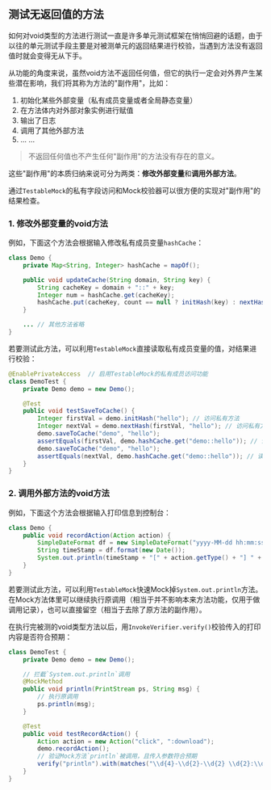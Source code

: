 测试无返回值的方法
---

如何对void类型的方法进行测试一直是许多单元测试框架在悄悄回避的话题，由于以往的单元测试手段主要是对被测单元的返回结果进行校验，当遇到方法没有返回值时就会变得无从下手。

从功能的角度来说，虽然void方法不返回任何值，但它的执行一定会对外界产生某些潜在影响，我们将其称为方法的"副作用"，比如：

1. 初始化某些外部变量（私有成员变量或者全局静态变量）
2. 在方法体内对外部对象实例进行赋值   
3. 输出了日志
4. 调用了其他外部方法
5. ... ...


> 不返回任何值也不产生任何"副作用"的方法没有存在的意义。

这些"副作用"的本质归纳来说可分为两类：**修改外部变量**和**调用外部方法**。

通过`TestableMock`的私有字段访问和Mock校验器可以很方便的实现对"副作用"的结果检查。

### 1. 修改外部变量的void方法

例如，下面这个方法会根据输入修改私有成员变量`hashCache`：

```java
class Demo {
    private Map<String, Integer> hashCache = mapOf();

    public void updateCache(String domain, String key) {
        String cacheKey = domain + "::" + key;
        Integer num = hashCache.get(cacheKey);
        hashCache.put(cacheKey, count == null ? initHash(key) : nextHash(num, key));
    }

    ... // 其他方法省略
}
```

若要测试此方法，可以利用`TestableMock`直接读取私有成员变量的值，对结果进行校验：

```java
@EnablePrivateAccess  // 启用TestableMock的私有成员访问功能
class DemoTest {
    private Demo demo = new Demo();

    @Test
    public void testSaveToCache() {
        Integer firstVal = demo.initHash("hello"); // 访问私有方法
        Integer nextVal = demo.nextHash(firstVal, "hello"); // 访问私有方法
        demo.saveToCache("demo", "hello");
        assertEquals(firstVal, demo.hashCache.get("demo::hello")); // 读取私有变量
        demo.saveToCache("demo", "hello");
        assertEquals(nextVal, demo.hashCache.get("demo::hello")); // 读取私有变量
    }
}
```

### 2. 调用外部方法的void方法

例如，下面这个方法会根据输入打印信息到控制台：

```java
class Demo {
    public void recordAction(Action action) {
        SimpleDateFormat df = new SimpleDateFormat("yyyy-MM-dd hh:mm:ss ");
        String timeStamp = df.format(new Date());
        System.out.println(timeStamp + "[" + action.getType() + "] " + action.getTarget());
    }
}
```

若要测试此方法，可以利用`TestableMock`快速Mock掉`System.out.println`方法。在Mock方法体里可以继续执行原调用（相当于并不影响本来方法功能，仅用于做调用记录），也可以直接留空（相当于去除了原方法的副作用）。

在执行完被测的void类型方法以后，用`InvokeVerifier.verify()`校验传入的打印内容是否符合预期：

```java
class DemoTest {
    private Demo demo = new Demo();

    // 拦截`System.out.println`调用
    @MockMethod
    public void println(PrintStream ps, String msg) {
        // 执行原调用
        ps.println(msg);
    }

    @Test
    public void testRecordAction() {
        Action action = new Action("click", ":download");
        demo.recordAction();
        // 验证Mock方法`println`被调用，且传入参数符合预期
        verify("println").with(matches("\\d{4}-\\d{2}-\\d{2} \\d{2}:\\d{2}:\\d{2} \\[click\\] :download"));
    }
}
```
